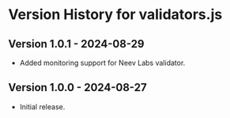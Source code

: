 # Version History for validators.js

## Version 1.0.1 - 2024-08-29
- Added monitoring support for Neev Labs validator.

## Version 1.0.0 - 2024-08-27
- Initial release.

